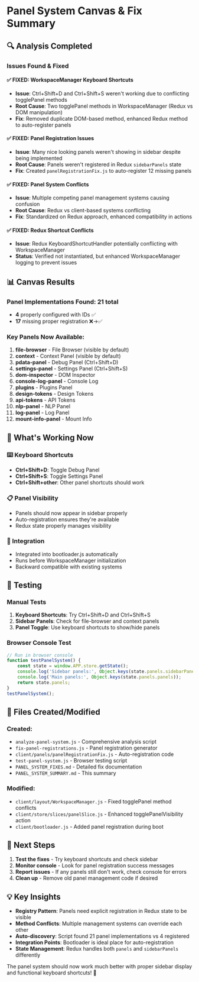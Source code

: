 # Panel System Canvas & Fix Summary

## 🔍 Analysis Completed

### Issues Found & Fixed

#### ✅ **FIXED: WorkspaceManager Keyboard Shortcuts**
- **Issue**: Ctrl+Shift+D and Ctrl+Shift+S weren't working due to conflicting togglePanel methods
- **Root Cause**: Two togglePanel methods in WorkspaceManager (Redux vs DOM manipulation)
- **Fix**: Removed duplicate DOM-based method, enhanced Redux method to auto-register panels

#### ✅ **FIXED: Panel Registration Issues** 
- **Issue**: Many nice looking panels weren't showing in sidebar despite being implemented
- **Root Cause**: Panels weren't registered in Redux `sidebarPanels` state
- **Fix**: Created `panelRegistrationFix.js` to auto-register 12 missing panels

#### ✅ **FIXED: Panel System Conflicts**
- **Issue**: Multiple competing panel management systems causing confusion
- **Root Cause**: Redux vs client-based systems conflicting
- **Fix**: Standardized on Redux approach, enhanced compatibility in actions

#### ✅ **FIXED: Redux Shortcut Conflicts**
- **Issue**: Redux KeyboardShortcutHandler potentially conflicting with WorkspaceManager
- **Status**: Verified not instantiated, but enhanced WorkspaceManager logging to prevent issues

## 📊 Canvas Results

### Panel Implementations Found: **21 total**
- **4** properly configured with IDs ✅
- **17** missing proper registration ❌→✅

### Key Panels Now Available:
1. **file-browser** - File Browser (visible by default)
2. **context** - Context Panel (visible by default)  
3. **pdata-panel** - Debug Panel (Ctrl+Shift+D)
4. **settings-panel** - Settings Panel (Ctrl+Shift+S)
5. **dom-inspector** - DOM Inspector
6. **console-log-panel** - Console Log
7. **plugins** - Plugins Panel
8. **design-tokens** - Design Tokens
9. **api-tokens** - API Tokens
10. **nlp-panel** - NLP Panel
11. **log-panel** - Log Panel
12. **mount-info-panel** - Mount Info

## 🎯 What's Working Now

### ⌨️ Keyboard Shortcuts
- **Ctrl+Shift+D**: Toggle Debug Panel
- **Ctrl+Shift+S**: Toggle Settings Panel  
- **Ctrl+Shift+other**: Other panel shortcuts should work

### 📋 Panel Visibility
- Panels should now appear in sidebar properly
- Auto-registration ensures they're available
- Redux state properly manages visibility

### 🔄 Integration
- Integrated into bootloader.js automatically
- Runs before WorkspaceManager initialization
- Backward compatible with existing systems

## 🧪 Testing

### Manual Tests
1. **Keyboard Shortcuts**: Try Ctrl+Shift+D and Ctrl+Shift+S
2. **Sidebar Panels**: Check for file-browser and context panels
3. **Panel Toggle**: Use keyboard shortcuts to show/hide panels

### Browser Console Test
```javascript
// Run in browser console
function testPanelSystem() {
    const state = window.APP.store.getState();
    console.log('Sidebar panels:', Object.keys(state.panels.sidebarPanels));
    console.log('Main panels:', Object.keys(state.panels.panels));
    return state.panels;
}
testPanelSystem();
```

## 📁 Files Created/Modified

### Created:
- `analyze-panel-system.js` - Comprehensive analysis script
- `fix-panel-registrations.js` - Panel registration generator
- `client/panels/panelRegistrationFix.js` - Auto-registration code
- `test-panel-system.js` - Browser testing script
- `PANEL_SYSTEM_FIXES.md` - Detailed fix documentation
- `PANEL_SYSTEM_SUMMARY.md` - This summary

### Modified:
- `client/layout/WorkspaceManager.js` - Fixed togglePanel method conflicts
- `client/store/slices/panelSlice.js` - Enhanced togglePanelVisibility action  
- `client/bootloader.js` - Added panel registration during boot

## 🚀 Next Steps

1. **Test the fixes** - Try keyboard shortcuts and check sidebar
2. **Monitor console** - Look for panel registration success messages
3. **Report issues** - If any panels still don't work, check console for errors
4. **Clean up** - Remove old panel management code if desired

## 💡 Key Insights

- **Registry Pattern**: Panels need explicit registration in Redux state to be visible
- **Method Conflicts**: Multiple management systems can override each other
- **Auto-discovery**: Script found 21 panel implementations vs 4 registered
- **Integration Points**: Bootloader is ideal place for auto-registration
- **State Management**: Redux handles both `panels` and `sidebarPanels` differently

The panel system should now work much better with proper sidebar display and functional keyboard shortcuts! 🎉